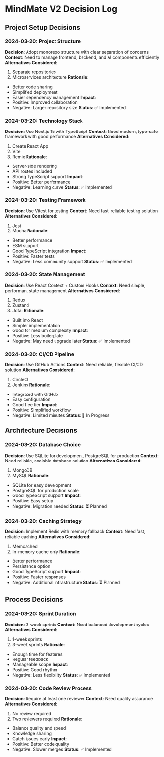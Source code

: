 # MindMate V2 Decision Log

## Project Setup Decisions

### 2024-03-20: Project Structure
**Decision**: Adopt monorepo structure with clear separation of concerns
**Context**: Need to manage frontend, backend, and AI components efficiently
**Alternatives Considered**:
1. Separate repositories
2. Microservices architecture
**Rationale**: 
- Better code sharing
- Simplified deployment
- Easier dependency management
**Impact**: 
- Positive: Improved collaboration
- Negative: Larger repository size
**Status**: ✅ Implemented

### 2024-03-20: Technology Stack
**Decision**: Use Next.js 15 with TypeScript
**Context**: Need modern, type-safe framework with good performance
**Alternatives Considered**:
1. Create React App
2. Vite
3. Remix
**Rationale**:
- Server-side rendering
- API routes included
- Strong TypeScript support
**Impact**:
- Positive: Better performance
- Negative: Learning curve
**Status**: ✅ Implemented

### 2024-03-20: Testing Framework
**Decision**: Use Vitest for testing
**Context**: Need fast, reliable testing solution
**Alternatives Considered**:
1. Jest
2. Mocha
**Rationale**:
- Better performance
- ESM support
- Good TypeScript integration
**Impact**:
- Positive: Faster tests
- Negative: Less community support
**Status**: ✅ Implemented

### 2024-03-20: State Management
**Decision**: Use React Context + Custom Hooks
**Context**: Need simple, performant state management
**Alternatives Considered**:
1. Redux
2. Zustand
3. Jotai
**Rationale**:
- Built into React
- Simpler implementation
- Good for medium complexity
**Impact**:
- Positive: Less boilerplate
- Negative: May need upgrade later
**Status**: ✅ Implemented

### 2024-03-20: CI/CD Pipeline
**Decision**: Use GitHub Actions
**Context**: Need reliable, flexible CI/CD solution
**Alternatives Considered**:
1. CircleCI
2. Jenkins
**Rationale**:
- Integrated with GitHub
- Easy configuration
- Good free tier
**Impact**:
- Positive: Simplified workflow
- Negative: Limited minutes
**Status**: 🚧 In Progress

## Architecture Decisions

### 2024-03-20: Database Choice
**Decision**: Use SQLite for development, PostgreSQL for production
**Context**: Need reliable, scalable database solution
**Alternatives Considered**:
1. MongoDB
2. MySQL
**Rationale**:
- SQLite for easy development
- PostgreSQL for production scale
- Good TypeScript support
**Impact**:
- Positive: Easy setup
- Negative: Migration needed
**Status**: ⏳ Planned

### 2024-03-20: Caching Strategy
**Decision**: Implement Redis with memory fallback
**Context**: Need fast, reliable caching
**Alternatives Considered**:
1. Memcached
2. In-memory cache only
**Rationale**:
- Better performance
- Persistence option
- Good TypeScript support
**Impact**:
- Positive: Faster responses
- Negative: Additional infrastructure
**Status**: ⏳ Planned

## Process Decisions

### 2024-03-20: Sprint Duration
**Decision**: 2-week sprints
**Context**: Need balanced development cycles
**Alternatives Considered**:
1. 1-week sprints
2. 3-week sprints
**Rationale**:
- Enough time for features
- Regular feedback
- Manageable scope
**Impact**:
- Positive: Good rhythm
- Negative: Less flexibility
**Status**: ✅ Implemented

### 2024-03-20: Code Review Process
**Decision**: Require at least one reviewer
**Context**: Need quality assurance
**Alternatives Considered**:
1. No review required
2. Two reviewers required
**Rationale**:
- Balance quality and speed
- Knowledge sharing
- Catch issues early
**Impact**:
- Positive: Better code quality
- Negative: Slower merges
**Status**: ✅ Implemented 